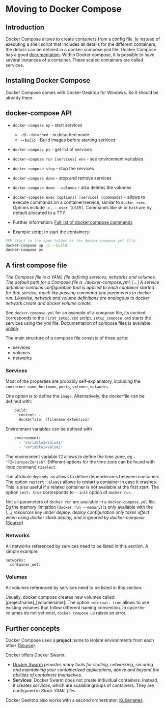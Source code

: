 # Moving to Docker Compose

## Introduction

Docker Compose allows to create containers from a config file. Ie instead of executing a shell script that includes all details for the different containers, the details can be defined in a docker-compose.yml file.
Docker Compose has a good [documentation](https://docs.docker.com/compose/).
Within Docker compose, it is possible to have several instances of a container. These scaled containers are called services.

## Installing Docker Compose

Docker Compose comes with Docker Desktop for Windows. So it should be already there.

## docker-compose API

- `docker-compose up`       - start services
  - `-d`/`--detached`       - in detached mode
  - `--build`               - Build images before starting services
- `docker-compose ps`         - get list of services
- `docker-compose run [services] env` - see environment variables
- `docker-compose stop`     - stop the services
- `docker-compose down`     - stop and remove services
- `docker-compose down --volumes` - also deletes the volumes
- `docker-compose exec [options] [service] {commands}` - allows to execute commands on a container/service, similar to `docker exec`. Options include `-u, --user [USER]`. Commands like `sh` or `bash` are by default allocated to a TTY.

- Further information: [Full list of docker compose commands](https://docs.docker.com/compose/reference/)
- Example script to start the containers:

```cmd
REM Start in the same folder as the docker-compose.yml file.
docker-compose up -d --build
docker-compose ps
```

## A first compose file

*The Compose file is a YAML file defining services, networks and volumes. The default path for a Compose file is ./docker-compose.yml.*
[...]
*A service definition contains configuration that is applied to each container started for that service, much like passing command-line parameters to docker run. Likewise, network and volume definitions are analogous to docker network create and docker volume create.*

See `docker-compose.yml` for an example of a compose file, its content corresponds to the `First_setup.cmd` script. `setup_compose.cmd` starts the services using the yml file.
Documentation of compose files is available [online](https://docs.docker.com/compose/compose-file/).

The main structure of a compose file consists of three parts:
- services
- volumes
- networks

### Services
Most of the properties are probably self-explanatory, including the `container_name`, `hostname`, `ports`, `volumes`, `networks`.

One option is to define the `image`. Alternatively, the dockerfile can be defined with:

```cmd
    build:
      context: .
      dockerfile: [filename.extension]
```

Environment variables can be defined with

```cmd
    environment:
      - "Variable1=Value1"
      - "Variable2=Value2"
```

The environment variable `TZ` allows to define the time zone, eg `- "TZ=Europe/Zurich"`. Different options for the time zone can be found with linux command `tzselect`.

The attribute `depends_on` allows to define dependencies between containers
The option `restart: always` allows to restart a container in case it crashes. This is also useful if a related container is not available at the first start. 
The option `init: true` corresponds to `--init` option of `docker run`.

Not all parameters of `docker run` are available in a `docker-compose.yml` file. Eg the memory limitation (`docker run --memory`) is only available with the *[...] resources key under deploy. deploy configuration only takes effect when using docker stack deploy, and is ignored by docker-compose.* [(Source](https://docs.docker.com/compose/compose-file/compose-versioning/#upgrading)).

### Networks
All networks referenced by services need to be listed in this section.
A simple example:

```
networks:
  container_net:
```

### Volumes
All volumes referenced by services need to be listed in this section.

Usually, docker compose creates new volumes called [projectname]_[volumename].
The option `external: true` allows to use existing volumes that follow different naming convention. In case the volumes do not yet exist, `docker compose up` raises an error.

## Further concepts

Docker Compose uses a **project** name to isolate environments from each other ([Source](https://docs.docker.com/compose/#multiple-isolated-environments-on-a-single-host)).

Docker offers Docker Swarm:

- [Docker Swarm](https://docs.docker.com/get-started/swarm-deploy/) *provides many tools for scaling, networking, securing and maintaining your containerized applications, above and beyond the abilities of containers themselves.*
- **Services**: Docker Swarm does not create individual containers. Instead, it creates *services*, which are scalable groups of containers. They are configured in *Stack YAML files*.

Docker Desktop also works with a second orchestrator: [Kubernetes](https://docs.docker.com/get-started/kube-deploy/).
